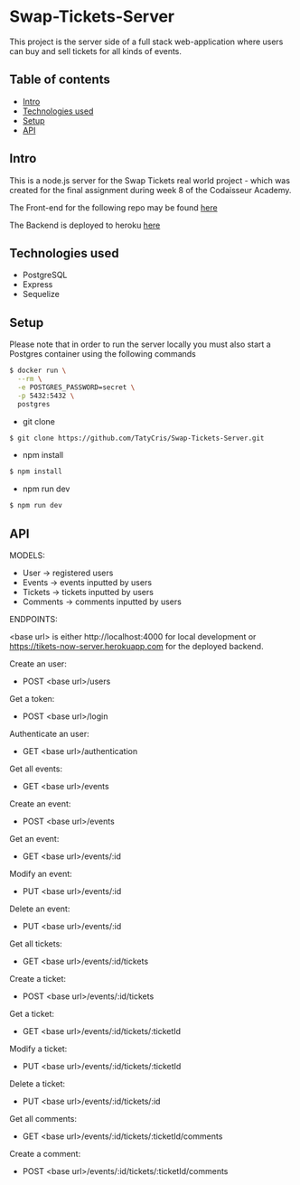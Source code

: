# Swap-Tickets-Server
This project is the server side of a full stack web-application where users can buy and sell tickets for all kinds of events.

## Table of contents
- [Intro](#Intro)
- [Technologies used](#Technologies-used)
- [Setup](#Setup)
- [API](#API)

## Intro
This is a node.js server for the Swap Tickets real world project - which was created for the final assignment during week 8 of the Codaisseur Academy.

The Front-end for the following repo may be found [here](https://github.com/TatyCris/Swap-Tickets-Client)

The Backend is deployed to heroku [here](
https://tikets-now-server.herokuapp.com)

## Technologies used
- PostgreSQL
- Express
- Sequelize

## Setup

Please note that in order to run the server locally you must also start a Postgres container using the following commands

```bash
$ docker run \
  --rm \
  -e POSTGRES_PASSWORD=secret \
  -p 5432:5432 \
  postgres
```
  
- git clone
```bash
$ git clone https://github.com/TatyCris/Swap-Tickets-Server.git
```

- npm install
```bash
$ npm install
```

- npm run dev
```bash
$ npm run dev
```

## API

MODELS:

- User -> registered users
- Events -> events inputted by users
- Tickets -> tickets inputted by users
- Comments -> comments inputted by users

ENDPOINTS:

\<base url\> is either http://localhost:4000 for local development or https://tikets-now-server.herokuapp.com for the deployed backend.
</br>

Create an user:
- POST \<base url\>/users

Get a token:
- POST \<base url\>/login

Authenticate an user:
- GET \<base url\>/authentication

Get all events:
- GET \<base url\>/events

Create an event:
- POST \<base url\>/events

Get an event:
- GET \<base url\>/events/:id

Modify an event:
- PUT \<base url\>/events/:id

Delete an event:
- PUT \<base url\>/events/:id

Get all tickets:
- GET \<base url\>/events/:id/tickets

Create a ticket:
- POST \<base url\>/events/:id/tickets

Get a ticket:
- GET \<base url\>/events/:id/tickets/:ticketId

Modify a ticket:
- PUT \<base url\>/events/:id/tickets/:ticketId

Delete a ticket:
- PUT \<base url\>/events/:id/tickets/:id

Get all comments:
- GET \<base url\>/events/:id/tickets/:ticketId/comments

Create a comment:
- POST \<base url\>/events/:id/tickets/:ticketId/comments
